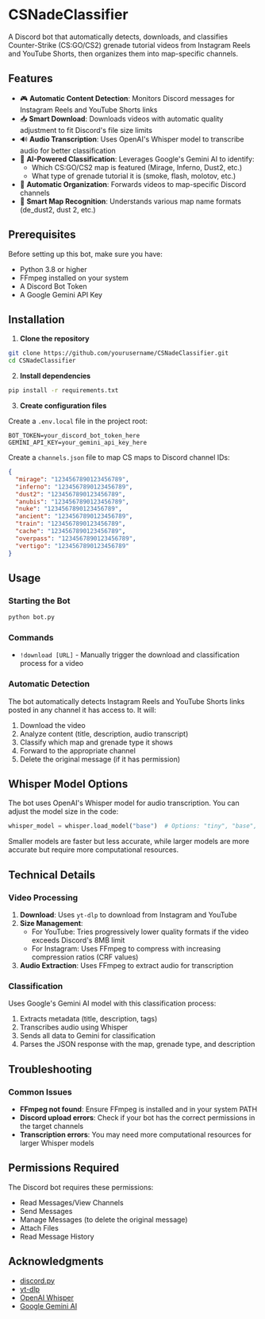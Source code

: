 # CSNadeClassifier

A Discord bot that automatically detects, downloads, and classifies Counter-Strike (CS:GO/CS2) grenade tutorial videos from Instagram Reels and YouTube Shorts, then organizes them into map-specific channels.

## Features

- 🎮 **Automatic Content Detection**: Monitors Discord messages for Instagram Reels and YouTube Shorts links
- 📥 **Smart Download**: Downloads videos with automatic quality adjustment to fit Discord's file size limits
- 🔊 **Audio Transcription**: Uses OpenAI's Whisper model to transcribe audio for better classification
- 🤖 **AI-Powered Classification**: Leverages Google's Gemini AI to identify:
  - Which CS:GO/CS2 map is featured (Mirage, Inferno, Dust2, etc.)
  - What type of grenade tutorial it is (smoke, flash, molotov, etc.)
- 📂 **Automatic Organization**: Forwards videos to map-specific Discord channels
- 🧠 **Smart Map Recognition**: Understands various map name formats (de_dust2, dust 2, etc.)

## Prerequisites

Before setting up this bot, make sure you have:

- Python 3.8 or higher
- FFmpeg installed on your system
- A Discord Bot Token
- A Google Gemini API Key

## Installation

1. **Clone the repository**

```bash
git clone https://github.com/yourusername/CSNadeClassifier.git
cd CSNadeClassifier
```

2. **Install dependencies**

```bash
pip install -r requirements.txt
```

3. **Create configuration files**

Create a `.env.local` file in the project root:

```
BOT_TOKEN=your_discord_bot_token_here
GEMINI_API_KEY=your_gemini_api_key_here
```

Create a `channels.json` file to map CS maps to Discord channel IDs:

```json
{
  "mirage": "1234567890123456789",
  "inferno": "1234567890123456789",
  "dust2": "1234567890123456789",
  "anubis": "1234567890123456789",
  "nuke": "1234567890123456789",
  "ancient": "1234567890123456789",
  "train": "1234567890123456789",
  "cache": "1234567890123456789",
  "overpass": "1234567890123456789",
  "vertigo": "1234567890123456789"
}
```

## Usage

### Starting the Bot

```bash
python bot.py
```

### Commands

- `!download [URL]` - Manually trigger the download and classification process for a video

### Automatic Detection

The bot automatically detects Instagram Reels and YouTube Shorts links posted in any channel it has access to. It will:

1. Download the video
2. Analyze content (title, description, audio transcript)
3. Classify which map and grenade type it shows
4. Forward to the appropriate channel
5. Delete the original message (if it has permission)

## Whisper Model Options

The bot uses OpenAI's Whisper model for audio transcription. You can adjust the model size in the code:

```python
whisper_model = whisper.load_model("base")  # Options: "tiny", "base", "small", "medium", "large"
```

Smaller models are faster but less accurate, while larger models are more accurate but require more computational resources.

## Technical Details

### Video Processing

1. **Download**: Uses `yt-dlp` to download from Instagram and YouTube
2. **Size Management**: 
   - For YouTube: Tries progressively lower quality formats if the video exceeds Discord's 8MB limit
   - For Instagram: Uses FFmpeg to compress with increasing compression ratios (CRF values)
3. **Audio Extraction**: Uses FFmpeg to extract audio for transcription

### Classification

Uses Google's Gemini AI model with this classification process:
1. Extracts metadata (title, description, tags)
2. Transcribes audio using Whisper
3. Sends all data to Gemini for classification
4. Parses the JSON response with the map, grenade type, and description

## Troubleshooting

### Common Issues

- **FFmpeg not found**: Ensure FFmpeg is installed and in your system PATH
- **Discord upload errors**: Check if your bot has the correct permissions in the target channels
- **Transcription errors**: You may need more computational resources for larger Whisper models

## Permissions Required

The Discord bot requires these permissions:
- Read Messages/View Channels
- Send Messages
- Manage Messages (to delete the original message)
- Attach Files
- Read Message History

## Acknowledgments

- [discord.py](https://github.com/Rapptz/discord.py)
- [yt-dlp](https://github.com/yt-dlp/yt-dlp)
- [OpenAI Whisper](https://github.com/openai/whisper)
- [Google Gemini AI](https://ai.google.dev/)
